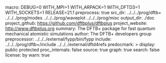 macro:
        DEBUG=0
        WITH_MPI=1
        WITH_ARPACK=1
        WITH_DFTD3=1
        WITH_SOCKETS=1
        RELEASE=21.1
preprocess: true
src_dir:
        ../../../prog/dftb+
        ../../../prog/modes
        ../../../prog/waveplot
        ../../../prog/misc
output_dir: ./doc
project_github: https://github.com/dftbplus/dftbplus
project_website: http://www.dftbplus.org
summary: The DFTB+ package for fast quantum mechanical atomistic simulations
author: The DFTB+ developers group
preprocessor: ../../../external/fypp/bin/fypp
include: ../../../prog/dftb+/include
         ../../../external/dftd4refs
predocmark: >
display: public
         protected
proc_internals:
        false
source: true
graph: true
search: false
license: by
warn: true
